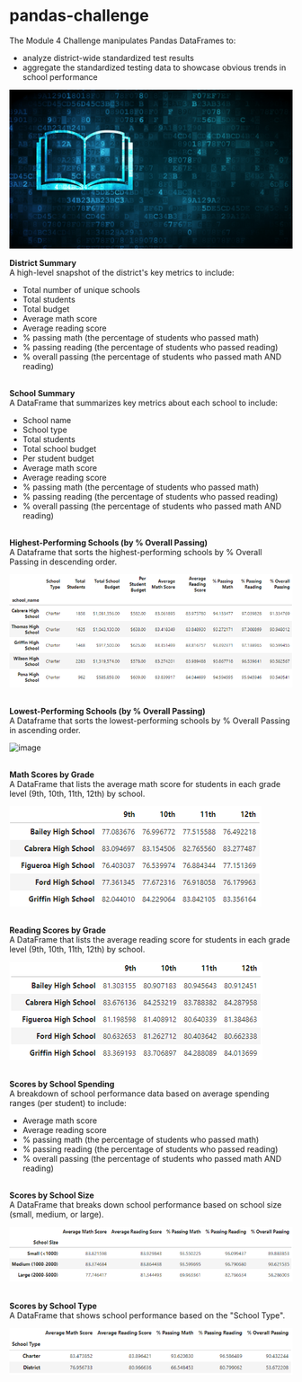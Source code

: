 # pandas-challenge
The Module 4 Challenge manipulates Pandas DataFrames to:
* analyze district-wide standardized test results
* aggregate the standardized testing data to showcase obvious trends in school performance

![image](https://github.com/RachaelCaldwell/pandas-challenge/blob/main/PyCitySchools/Images/education.png?raw=true)<br>

**District Summary** <br>
A high-level snapshot of the district's key metrics to include:
* Total number of unique schools
* Total students
* Total budget
* Average math score
* Average reading score
* % passing math (the percentage of students who passed math)
* % passing reading (the percentage of students who passed reading)
* % overall passing (the percentage of students who passed math AND reading)<br><br>

**School Summary** <br>
A DataFrame that summarizes key metrics about each school to include:
* School name
* School type
* Total students
* Total school budget
* Per student budget
* Average math score
* Average reading score
* % passing math (the percentage of students who passed math)
* % passing reading (the percentage of students who passed reading)
* % overall passing (the percentage of students who passed math AND reading)<br><br>

**Highest-Performing Schools (by % Overall Passing)** <br>
A Dataframe that sorts the highest-performing schools by % Overall Passing in descending order.

![image](https://github.com/RachaelCaldwell/pandas-challenge/blob/main/PyCitySchools/Images/Highest-Performing%20Schools.png?raw=true)<br><br>

**Lowest-Performing Schools (by % Overall Passing)** <br>
A Dataframe that sorts the lowest-performing schools by % Overall Passing in ascending order.

![image](https://github.com/RachaelCaldwell/pandas-challenge/assets/134207637/b6153318-9a80-4b26-adf9-7c1ef2abcfe7)<br><br>

**Math Scores by Grade** <br>
A DataFrame that lists the average math score for students in each grade level (9th, 10th, 11th, 12th) by school.

![image](https://github.com/RachaelCaldwell/pandas-challenge/blob/main/PyCitySchools/Images/Math%20Scores%20by%20Grade.png?raw=true)<br><br>

**Reading Scores by Grade** <br>
A DataFrame that lists the average reading score for students in each grade level (9th, 10th, 11th, 12th) by school.

![image](https://github.com/RachaelCaldwell/pandas-challenge/blob/main/PyCitySchools/Images/Reading%20Scores%20by%20Grade.png?raw=true)<br><br>

**Scores by School Spending** <br>
A breakdown of school performance data based on average spending ranges (per student) to include:
* Average math score
* Average reading score
* % passing math (the percentage of students who passed math)
* % passing reading (the percentage of students who passed reading)
* % overall passing (the percentage of students who passed math AND reading)<br><br>

**Scores by School Size** <br>
A DataFrame that breaks down school performance based on school size (small, medium, or large).

![image](https://github.com/RachaelCaldwell/pandas-challenge/blob/main/PyCitySchools/Images/Size%20Summary.png?raw=true)<br><br>

**Scores by School Type** <br>
A DataFrame that shows school performance based on the "School Type".

![image](https://github.com/RachaelCaldwell/pandas-challenge/blob/main/PyCitySchools/Images/Scores%20by%20School%20Type.png?raw=true)
